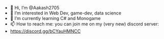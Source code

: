 - 👋 Hi, I’m @Aakash2705
- 👀 I’m interested in Web Dev, game-dev, data science
- 🌱 I’m currently learning C# and Monogame
- 📫 How to reach me: you can join me on my (very new) discord server:
-   https://discord.gg/bCYauHMNCC
